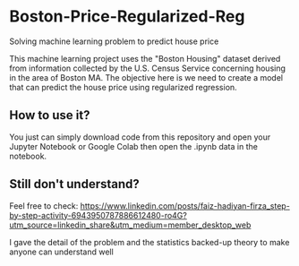 # Boston-Price-Regularized-Reg
Solving machine learning problem to predict house price

This machine learning project uses the "Boston Housing" dataset derived from information collected by the U.S. Census Service concerning housing in the area of Boston MA. The objective here is we need to create a model that can predict the house price using regularized regression.

## How to use it?
You just can simply download code from this repository and open your Jupyter Notebook or Google Colab then open the .ipynb data in the notebook.

## Still don't understand?
Feel free to check: https://www.linkedin.com/posts/faiz-hadiyan-firza_step-by-step-activity-6943950787886612480-ro4G?utm_source=linkedin_share&utm_medium=member_desktop_web

I gave the detail of the problem and the statistics backed-up theory to make anyone can understand well
